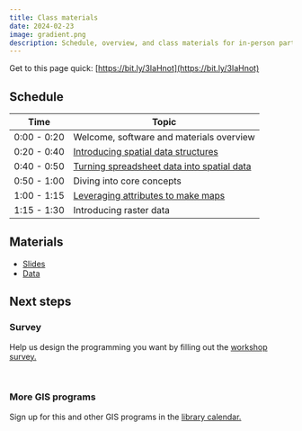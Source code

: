 ```yaml
---
title: Class materials
date: 2024-02-23
image: gradient.png
description: Schedule, overview, and class materials for in-person participants.
---
```


Get to this page quick: 
[https://bit.ly/3IaHnot](https://bit.ly/3IaHnot)

## Schedule

| Time | Topic |
| --- | --- |
| 0:00 - 0:20 | Welcome, software and materials overview |
| 0:20 - 0:40 | [Introducing spatial data structures](https://mapping.share.library.harvard.edu/resources/workshops/workshop-2/activity-1/)|
| 0:40 - 0:50 | [Turning spreadsheet data into spatial data](https://mapping.share.library.harvard.edu/resources/workshops/workshop-2/activity-2/) |
| 0:50 - 1:00 | Diving into core concepts |
| 1:00 - 1:15 | [Leveraging attributes to make maps](https://mapping.share.library.harvard.edu/resources/workshops/workshop-2/activity-3/)|
| 1:15 - 1:30 | Introducing raster data |



## Materials

- [Slides](https://docs.google.com/presentation/d/14MjrM5WxHkkDKHDml93CimL0JyBlFpQP2AmXg0DlOmE/edit?usp=sharing)
- [Data](https://drive.google.com/file/d/1eOwEUprVWgULX2PZAxInFgDRPfPf9R_y/view?usp=sharing)


## Next steps

<div class="alert-warning">
<h3>Survey</h3>
<p>Help us design the programming you want by filling out the <a href="https://harvard.az1.qualtrics.com/jfe/form/SV_3UwRUkuS9h31gEu">workshop survey.</a></p>
</div>

<br> 


<div class="alert-success">
<h3>More GIS programs</h3>
<p>Sign up for this and other GIS programs in the <a href="https://libcal.library.harvard.edu/calendar/main?t=d&q=gis&cid=15049&cal=15049&inc=0">library calendar.</a></p>
</div>







